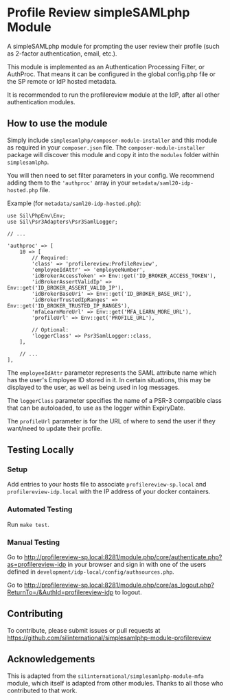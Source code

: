 # Profile Review simpleSAMLphp Module #
A simpleSAMLphp module for prompting the user review their profile (such as
2-factor authentication, email, etc.).

This module is implemented as an Authentication Processing Filter, 
or AuthProc. That means it can be configured in the global config.php file or 
the SP remote or IdP hosted metadata.

It is recommended to run the profilereview module at the IdP, after all
other authentication modules.

## How to use the module ##
Simply include `simplesamlphp/composer-module-installer` and this module as 
required in your `composer.json` file. The `composer-module-installer` package 
will discover this module and copy it into the `modules` folder within 
`simplesamlphp`.

You will then need to set filter parameters in your config. We recommend adding 
them to the `'authproc'` array in your `metadata/saml20-idp-hosted.php` file.

Example (for `metadata/saml20-idp-hosted.php`):

    use Sil\PhpEnv\Env;
    use Sil\Psr3Adapters\Psr3SamlLogger;
    
    // ...
    
    'authproc' => [
        10 => [
            // Required:
            'class' => 'profilereview:ProfileReview',
            'employeeIdAttr' => 'employeeNumber',
            'idBrokerAccessToken' => Env::get('ID_BROKER_ACCESS_TOKEN'),
            'idBrokerAssertValidIp' => Env::get('ID_BROKER_ASSERT_VALID_IP'),
            'idBrokerBaseUri' => Env::get('ID_BROKER_BASE_URI'),
            'idBrokerTrustedIpRanges' => Env::get('ID_BROKER_TRUSTED_IP_RANGES'),
            'mfaLearnMoreUrl' => Env::get('MFA_LEARN_MORE_URL'),
            'profileUrl' => Env::get('PROFILE_URL'),

            // Optional:
            'loggerClass' => Psr3SamlLogger::class,
        ],
        
        // ...
    ],

The `employeeIdAttr` parameter represents the SAML attribute name which has 
the user's Employee ID stored in it. In certain situations, this may be 
displayed to the user, as well as being used in log messages.

The `loggerClass` parameter specifies the name of a PSR-3 compatible class that 
can be autoloaded, to use as the logger within ExpiryDate.

The `profileUrl` parameter is for the URL of where to send the user if they
want/need to update their profile.

## Testing Locally ##

### Setup ###
Add entries to your hosts file to associate `profilereview-sp.local` and `profilereview-idp.local`
with the IP address of your docker containers.

### Automated Testing ###
Run `make test`.

### Manual Testing ###
Go to <http://profilereview-sp.local:8281/module.php/core/authenticate.php?as=profilereview-idp> in
your browser and sign in with one of the users defined in
`development/idp-local/config/authsources.php`.

Go to <http://profilereview-sp.local:8281/module.php/core/as_logout.php?ReturnTo=/&AuthId=profilereview-idp>
to logout.

## Contributing ##
To contribute, please submit issues or pull requests at 
https://github.com/silinternational/simplesamlphp-module-profilereview

## Acknowledgements ##
This is adapted from the `silinternational/simplesamlphp-module-mfa`
module, which itself is adapted from other modules. Thanks to all those who
contributed to that work.
